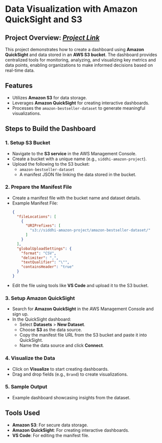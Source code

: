 
# Data Visualization with Amazon QuickSight and S3

## Project Overview: _[Project Link ](https://github.com/sid-7878/AWS-Quick-Sight-And-S3-Services/blob/main/AWS%20Project.pdf)_  
This project demonstrates how to create a dashboard using **Amazon QuickSight** and data stored in an **AWS S3 bucket**. The dashboard provides centralized tools for monitoring, analyzing, and visualizing key metrics and data points, enabling organizations to make informed decisions based on real-time data.

## Features
- Utilizes **Amazon S3** for data storage.
- Leverages **Amazon QuickSight** for creating interactive dashboards.
- Processes the `amazon-bestseller-dataset` to generate meaningful visualizations.

## Steps to Build the Dashboard

### 1. **Setup S3 Bucket**
- Navigate to the **S3 service** in the AWS Management Console.
- Create a bucket with a unique name (e.g., `siddhi-amazon-project`).
- Upload the following to the S3 bucket:
  - `amazon-bestseller-dataset`
  - A manifest JSON file linking the data stored in the bucket.

### 2. **Prepare the Manifest File**
- Create a manifest file with the bucket name and dataset details.
- Example Manifest File:
  ```json
  {
    "fileLocations": [
      {
        "URIPrefixes": [
          "s3://siddhi-amazon-project/amazon-bestseller-dataset/"
        ]
      }
    ],
    "globalUploadSettings": {
      "format": "CSV",
      "delimiter": ",",
      "textQualifier": "\"",
      "containsHeader": "true"
    }
  }
  ```
- Edit the file using tools like **VS Code** and upload it to the S3 bucket.

### 3. **Setup Amazon QuickSight**
- Search for **Amazon QuickSight** in the AWS Management Console and sign up.
- In the QuickSight dashboard:
  - Select **Datasets** > **New Dataset**.
  - Choose **S3** as the data source.
  - Copy the manifest file URL from the S3 bucket and paste it into QuickSight.
  - Name the data source and click **Connect**.

### 4. **Visualize the Data**
- Click on **Visualize** to start creating dashboards.
- Drag and drop fields (e.g., `Brand`) to create visualizations.

### 5. **Sample Output**
- Example dashboard showcasing insights from the dataset.

## Tools Used
- **Amazon S3**: For secure data storage.
- **Amazon QuickSight**: For creating interactive dashboards.
- **VS Code**: For editing the manifest file.
